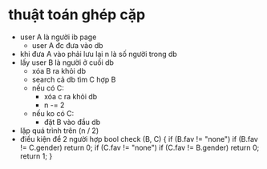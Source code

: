 # thuật toán ghép cặp
- user A là người ib page
    + user A đc đưa vào db
- khi đưa A vào phải lưu lại n là số người trong db
- lấy user B là người ở cuối db
    + xóa B ra khỏi db
    + search cả db tìm C hợp B
    + nếu có C:
        * xóa c ra khỏi db
        * n -= 2
    + nếu ko có C:
        * đặt B vào đầu db
- lặp quá trình trên (n / 2)
- điều kiện để 2 người hợp
bool check (B, C)
{
    if (B.fav != "none")
        if (B.fav != C.gender) return 0;
    if (C.fav != "none")
        if (C.fav != B.gender) return 0;
    return 1;
}
